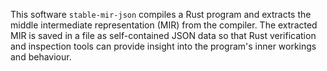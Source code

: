 This software `stable-mir-json` compiles a Rust program and extracts the
middle intermediate representation (MIR) from the compiler.
The extracted MIR is saved in a file as self-contained JSON data so that
Rust verification and inspection tools can provide insight into the 
program's inner workings and behaviour.
